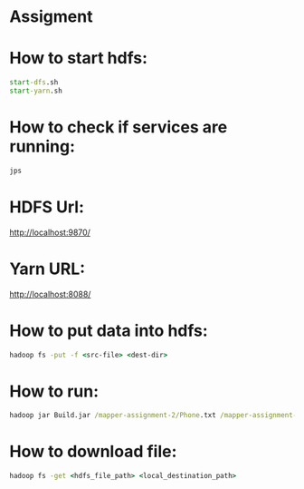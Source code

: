 # Assigment

# How to start hdfs:

```cmd
start-dfs.sh
start-yarn.sh
```

# How to check if services are running:

```cmd
jps
```

# HDFS Url:

[http://localhost:9870/](http://localhost:9870/)

# Yarn URL:

[http://localhost:8088/](http://localhost:8088/)

# How to put data into hdfs:

```cmd
hadoop fs -put -f <src-file> <dest-dir>
```

# How to run:

```cmd
hadoop jar Build.jar /mapper-assignment-2/Phone.txt /mapper-assignment-2/output
```

# How to download file:

```cmd
hadoop fs -get <hdfs_file_path> <local_destination_path>
```